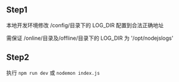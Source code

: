 ## Step1

本地开发环境修改  /config/目录下的 LOG_DIR 配置到合法正确地址

需保证 /online/目录及/offline/目录下的 LOG_DIR 为 '/opt/nodejslogs'


## Step2

执行 `npm run dev` 或  `nodemon index.js`